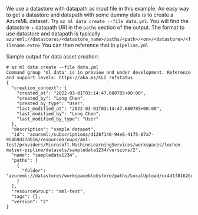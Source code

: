 
We use a datastore with datapath as input file in this example. An easy way to get a datastore and datapath with some dummy data is to create a AzureML dataset. Try `az ml data create --file data.yml`. You will find the datastore + datapath URI in the `paths` section of the output. The format to use datastore and datapath is typically `azureml://datastores/<datastore_name>/paths/<path>/<on>/<datastore>/<filename.extn>` You can then reference that in `pipeline.yml`



Sample output for data asset creation:
```
# az ml data create --file data.yml 
Command group 'ml data' is in preview and under development. Reference and support levels: https://aka.ms/CLI_refstatus
{
  "creation_context": {
    "created_at": "2022-03-01T03:14:47.680785+00:00",
    "created_by": "Long Chen",
    "created_by_type": "User",
    "last_modified_at": "2022-03-01T03:14:47.680785+00:00",
    "last_modified_by": "Long Chen",
    "last_modified_by_type": "User"
  },
  "description": "sample dataset",
  "id": "azureml:/subscriptions/d128f140-94e6-4175-87a7-954b9d27db16/resourceGroups/aml-test/providers/Microsoft.MachineLearningServices/workspaces/lochen-matser-pipline/datasets/sampledata1234/versions/2",
  "name": "sampledata1234",
  "paths": [
    {
      "folder": "azureml://datastores/workspaceblobstore/paths/LocalUpload/cc4d1f81626c8537b6e99dadbfeab622/data/"
    }
  ],
  "resourceGroup": "aml-test",
  "tags": {},
  "version": "2"
}
```